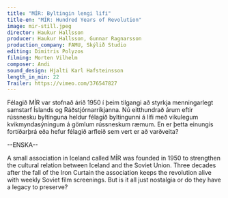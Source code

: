 ```yaml
---
title: "MÍR: Byltingin lengi lifi"
title-en: "MÍR: Hundred Years of Revolution"
image: mir-still.jpeg
director: Haukur Hallsson
producer: Haukur Hallsson, Gunnar Ragnarsson
production_company: FAMU, Skýlið Studio
editing: Dimitris Polyzos
filming: Morten Vilhelm
composer: Andi
sound_design: Hjalti Karl Hafsteinsson
length_in_min: 22
Trailer: https://vimeo.com/376547827
---
```

Félagið MÍR var stofnað árið 1950 í þeim tilgangi að styrkja menningarlegt samstarf Íslands og Ráðstjórnarríkjanna. Nú eitthundrað árum eftir rússnesku byltinguna heldur félagið byltingunni á lífi með vikulegum kvikmyndasýningum á gömlum rússneskum ræmum. En er þetta einungis fortíðarþrá eða hefur félagið arfleið sem vert er að varðveita?

\--ENSKA--

A small association in Iceland called MÍR was founded in 1950 to strengthen the cultural relation between Iceland and the Soviet Union. Three decades after the fall of the Iron Curtain the association keeps the revolution alive with weekly Soviet film screenings. But is it all just nostalgia or do they have a legacy to preserve?